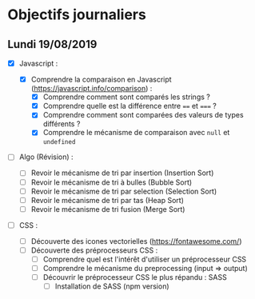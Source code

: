 # Objectifs journaliers

## Lundi 19/08/2019

- [x] Javascript :

  - [x] Comprendre la comparaison en Javascript (https://javascript.info/comparison) :
    - [x] Comprendre comment sont comparés les strings ?
    - [x] Comprendre quelle est la différence entre `==` et `===` ?
    - [x] Comprendre comment sont comparées des valeurs de types différents ?
    - [x] Comprendre le mécanisme de comparaison avec `null` et `undefined`

- [ ] Algo (Révision) :

  - [ ] Revoir le mécanisme de tri par insertion (Insertion Sort)
  - [ ] Revoir le mécanisme de tri à bulles (Bubble Sort)
  - [ ] Revoir le mécanisme de tri par selection (Selection Sort)
  - [ ] Revoir le mécanisme de tri par tas (Heap Sort)
  - [ ] Revoir le mécanisme de tri fusion (Merge Sort)

- [ ] CSS :
  - [ ] Découverte des icones vectorielles (https://fontawesome.com/)
  - [ ] Découverte des préprocesseurs CSS :
    - [ ] Comprendre quel est l'intérêt d'utiliser un préprocesseur CSS
    - [ ] Comprendre le mécanisme du preprocessing (input => output)
    - [ ] Découvrir le préprocesseur CSS le plus répandu : SASS
      - [ ] Installation de SASS (npm version)
